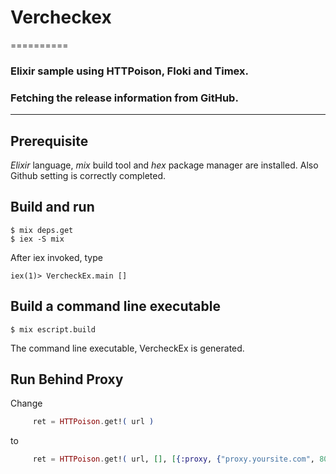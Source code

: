 # Vercheckex
==========

### Elixir sample using HTTPoison, Floki and Timex.

### Fetching the release information from GitHub.

----------

## Prerequisite

*Elixir* language, *mix* build tool and *hex* package manager are installed.
Also Github setting is correctly completed.

## Build and run

    $ mix deps.get
    $ iex -S mix

After iex invoked, type

    iex(1)> VercheckEx.main []

## Build a command line executable

    $ mix escript.build

The command line executable, VercheckEx is generated.

## Run Behind Proxy

Change 

```elixir
     ret = HTTPoison.get!( url )
```

to

```elixir
     ret = HTTPoison.get!( url, [], [{:proxy, {"proxy.yoursite.com", 8080}}])  )
```


